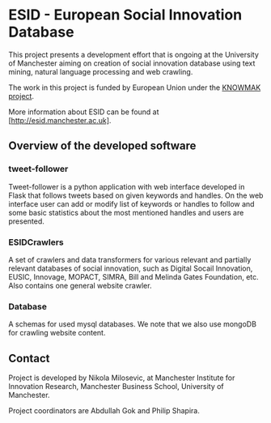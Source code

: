 # ESID - European Social Innovation Database

This project presents a development effort that is ongoing at the University of Manchester aiming on creation of social innovation database using text mining, natural language processing and web crawling.

The work in this project is funded by European Union under the [KNOWMAK project](http://cordis.europa.eu/project/rcn/205959_en.html).

More information about ESID can be found at [http://esid.manchester.ac.uk].

## Overview of the developed software

### tweet-follower

Tweet-follower is a python application with web interface developed in Flask that follows tweets based on given keywords and handles. On the web interface user can add or modify list of keywords or handles to follow and some basic statistics about the most mentioned handles and users are presented.

### ESIDCrawlers

A set of crawlers and data transformers for various relevant and partially relevant databases of social innovation, such as Digital Socail Innovation, EUSIC, Innovage, MOPACT, SIMRA, Bill and Melinda Gates Foundation, etc. Also contains one general website crawler.

### Database

A schemas for used mysql databases. We note that we also use mongoDB for crawling website content.

## Contact

Project is developed by Nikola Milosevic, at Manchester Institute for Innovation Research, Manchester Business School, University of Manchester.

Project coordinators are Abdullah Gok and Philip Shapira.